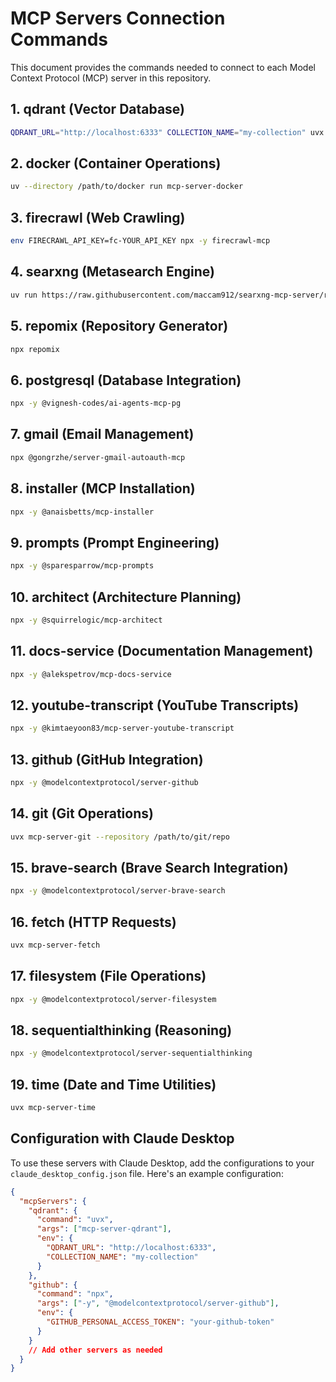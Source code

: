 # MCP Servers Connection Commands

This document provides the commands needed to connect to each Model Context Protocol (MCP) server in this repository.

## 1. qdrant (Vector Database)
```bash
QDRANT_URL="http://localhost:6333" COLLECTION_NAME="my-collection" uvx mcp-server-qdrant
```

## 2. docker (Container Operations)
```bash
uv --directory /path/to/docker run mcp-server-docker
```

## 3. firecrawl (Web Crawling)
```bash
env FIRECRAWL_API_KEY=fc-YOUR_API_KEY npx -y firecrawl-mcp
```

## 4. searxng (Metasearch Engine)
```bash
uv run https://raw.githubusercontent.com/maccam912/searxng-mcp-server/refs/heads/main/server.py --url https://searxng.example.com
```

## 5. repomix (Repository Generator)
```bash
npx repomix
```

## 6. postgresql (Database Integration)
```bash
npx -y @vignesh-codes/ai-agents-mcp-pg
```

## 7. gmail (Email Management)
```bash
npx @gongrzhe/server-gmail-autoauth-mcp
```

## 8. installer (MCP Installation)
```bash
npx -y @anaisbetts/mcp-installer
```

## 9. prompts (Prompt Engineering)
```bash
npx -y @sparesparrow/mcp-prompts
```

## 10. architect (Architecture Planning)
```bash
npx -y @squirrelogic/mcp-architect
```

## 11. docs-service (Documentation Management)
```bash
npx -y @alekspetrov/mcp-docs-service
```

## 12. youtube-transcript (YouTube Transcripts)
```bash
npx -y @kimtaeyoon83/mcp-server-youtube-transcript
```

## 13. github (GitHub Integration)
```bash
npx -y @modelcontextprotocol/server-github
```

## 14. git (Git Operations)
```bash
uvx mcp-server-git --repository /path/to/git/repo
```

## 15. brave-search (Brave Search Integration)
```bash
npx -y @modelcontextprotocol/server-brave-search
```

## 16. fetch (HTTP Requests)
```bash
uvx mcp-server-fetch
```

## 17. filesystem (File Operations)
```bash
npx -y @modelcontextprotocol/server-filesystem
```

## 18. sequentialthinking (Reasoning)
```bash
npx -y @modelcontextprotocol/server-sequentialthinking
```

## 19. time (Date and Time Utilities)
```bash
uvx mcp-server-time
```

## Configuration with Claude Desktop

To use these servers with Claude Desktop, add the configurations to your `claude_desktop_config.json` file. Here's an example configuration:

```json
{
  "mcpServers": {
    "qdrant": {
      "command": "uvx",
      "args": ["mcp-server-qdrant"],
      "env": {
        "QDRANT_URL": "http://localhost:6333",
        "COLLECTION_NAME": "my-collection"
      }
    },
    "github": {
      "command": "npx",
      "args": ["-y", "@modelcontextprotocol/server-github"],
      "env": {
        "GITHUB_PERSONAL_ACCESS_TOKEN": "your-github-token"
      }
    }
    // Add other servers as needed
  }
}
```
